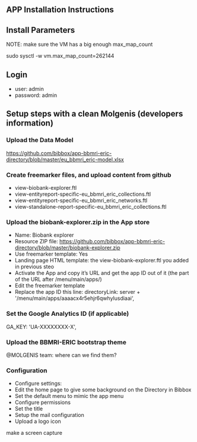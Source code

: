 ## APP Installation Instructions 

## Install Parameters

NOTE: make sure the VM has a big enough max_map_count

sudo sysctl -w vm.max_map_count=262144


## Login

* user: admin
* password: admin

## Setup steps with a clean Molgenis (developers information)

### Upload the Data Model

https://github.com/bibbox/app-bbmri-eric-directory/blob/master/eu_bbmri_eric-model.xlsx


### Create freemarker files, and upload content from github

* view-biobank-explorer.ftl
* view-entityreport-specific-eu_bbmri_eric_collections.ftl
* view-entityreport-specific-eu_bbmri_eric_networks.ftl
* view-standalone-report-specific-eu_bbmri_eric_collections.ftl


### Upload the biobank-explorer.zip in the App store

* Name: Biobank explorer
* Resource ZIP file: https://github.com/bibbox/app-bbmri-eric-directory/blob/master/biobank-explorer.zip
* Use freemarker template: Yes
* Landing page HTML template: the view-biobank-explorer.ftl you added in previous steo
* Activate the App and copy it’s URL and get the app ID out of it (the part of the URL after /menu/main/apps/)
* Edit the freemarker template
* Replace the app ID this line: directoryLink: server + '/menu/main/apps/aaaacx4r5ehjr6qwhylusdiaai‘,

### Set the Google Analytics ID (if applicable)
   GA_KEY: 'UA-XXXXXXXX-X',


### Upload the BBMRI-ERIC bootstrap theme

@MOLGENIS team: where can we find them?

### Configuration

* Configure settings:
* Edit the home page to give some background on the Directory in Bibbox
* Set the default menu to mimic the app menu
* Configure permissions
* Set the title
* Setup the mail configuration
* Upload a logo icon

make a screen capture